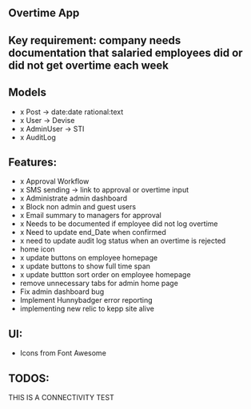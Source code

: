 ## Overtime App

## Key requirement: company needs documentation that salaried employees did or did not get overtime each week

## Models
- x Post -> date:date rational:text
- x User -> Devise
- x AdminUser -> STI
- x AuditLog

## Features:
- x Approval Workflow
- x SMS sending -> link to approval or overtime input
- x Administrate admin dashboard
- x Block non admin and guest users
- x Email summary to managers for approval
- x Needs to be documented if employee did not log overtime
- x Need to update end_Date when confirmed
- x need to update audit log status when an overtime is rejected
- home icon
- x update buttons on employee homepage
- x update buttons to show full time span
- x update buttton sort order on employee homepage
- remove unnecessary tabs for admin home page
- Fix admin dashboard bug
- Implement Hunnybadger error reporting
- implementing new relic to kepp site alive

## UI:
- Icons from Font Awesome

## TODOS:

THIS IS A CONNECTIVITY TEST

